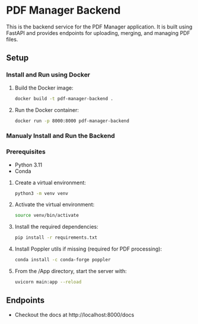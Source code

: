 # PDF Manager Backend

This is the backend service for the PDF Manager application. It is built using FastAPI and provides endpoints for uploading, merging, and managing PDF files.

## Setup

### Install and Run using Docker

1. Build the Docker image:

   ```sh
   docker build -t pdf-manager-backend .
   ```

2. Run the Docker container:

   ```sh
   docker run -p 8000:8000 pdf-manager-backend
   ```

### Manualy Install and Run the Backend

### Prerequisites

- Python 3.11
- Conda

1. Create a virtual environment:

   ```sh
   python3 -m venv venv
   ```

2. Activate the virtual environment:

   ```sh
   source venv/bin/activate
   ```

3. Install the required dependencies:

   ```sh
   pip install -r requirements.txt
   ```

4. Install Poppler utils if missing (required for PDF processing):

   ```sh
   conda install -c conda-forge poppler
   ```

5. From the /App directory, start the server with:

   ```sh
   uvicorn main:app --reload
   ```

## Endpoints

- Checkout the docs at http://localhost:8000/docs
